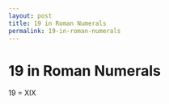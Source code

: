```yaml
---
layout: post
title: 19 in Roman Numerals
permalink: 19-in-roman-numerals
---
```


# 19 in Roman Numerals

19 = XIX
